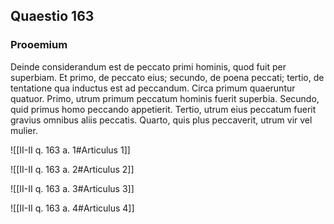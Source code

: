 ## Quaestio 163

### Prooemium

Deinde considerandum est de peccato primi hominis, quod fuit per superbiam. Et primo, de peccato eius; secundo, de poena peccati; tertio, de tentatione qua inductus est ad peccandum. Circa primum quaeruntur quatuor. Primo, utrum primum peccatum hominis fuerit superbia. Secundo, quid primus homo peccando appetierit. Tertio, utrum eius peccatum fuerit gravius omnibus aliis peccatis. Quarto, quis plus peccaverit, utrum vir vel mulier.

![[II-II q. 163 a. 1#Articulus 1]]

![[II-II q. 163 a. 2#Articulus 2]]

![[II-II q. 163 a. 3#Articulus 3]]

![[II-II q. 163 a. 4#Articulus 4]]

